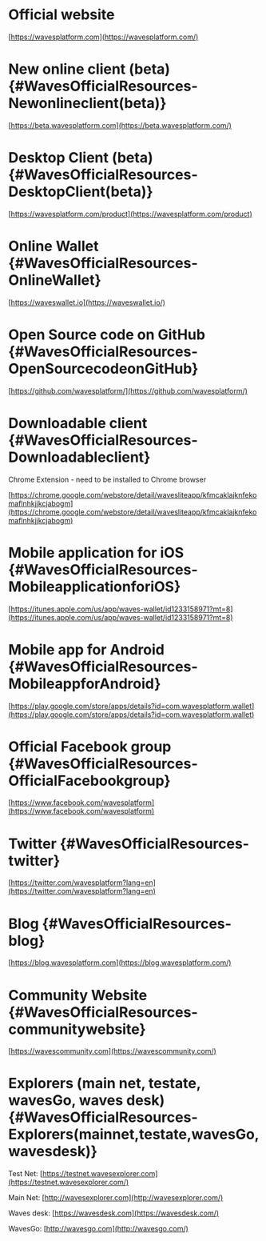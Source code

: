 # Official website

[https://wavesplatform.com](https://wavesplatform.com/)

# New online client \(beta\) {#WavesOfficialResources-Newonlineclient(beta)}

[https://beta.wavesplatform.com](https://beta.wavesplatform.com/)

# Desktop Client \(beta\) {#WavesOfficialResources-DesktopClient(beta)}

[https://wavesplatform.com/product](https://wavesplatform.com/product)

# Online Wallet {#WavesOfficialResources-OnlineWallet}

[https://waveswallet.io](https://waveswallet.io/)

# Open Source code on GitHub {#WavesOfficialResources-OpenSourcecodeonGitHub}

[https://github.com/wavesplatform/](https://github.com/wavesplatform/)

# Downloadable client {#WavesOfficialResources-Downloadableclient}

Chrome Extension - need to be installed to Chrome browser

[https://chrome.google.com/webstore/detail/wavesliteapp/kfmcaklajknfekomaflnhkjjkcjabogm](https://chrome.google.com/webstore/detail/wavesliteapp/kfmcaklajknfekomaflnhkjjkcjabogm)

# Mobile application for iOS {#WavesOfficialResources-MobileapplicationforiOS}

[https://itunes.apple.com/us/app/waves-wallet/id1233158971?mt=8](https://itunes.apple.com/us/app/waves-wallet/id1233158971?mt=8)

# Mobile app for Android {#WavesOfficialResources-MobileappforAndroid}

[https://play.google.com/store/apps/details?id=com.wavesplatform.wallet](https://play.google.com/store/apps/details?id=com.wavesplatform.wallet)

# Official Facebook group {#WavesOfficialResources-OfficialFacebookgroup}

[https://www.facebook.com/wavesplatform](https://www.facebook.com/wavesplatform)

# Twitter {#WavesOfficialResources-twitter}

[https://twitter.com/wavesplatform?lang=en](https://twitter.com/wavesplatform?lang=en)

# Blog {#WavesOfficialResources-blog}

[https://blog.wavesplatform.com](https://blog.wavesplatform.com/)

# Community Website {#WavesOfficialResources-communitywebsite}

[https://wavescommunity.com](https://wavescommunity.com/)

# Explorers \(main net, testate, wavesGo, waves desk\) {#WavesOfficialResources-Explorers(mainnet,testate,wavesGo,wavesdesk)}

Test Net: [https://testnet.wavesexplorer.com](https://testnet.wavesexplorer.com/)

Main Net: [http://wavesexplorer.com](http://wavesexplorer.com/)

Waves desk: [https://wavesdesk.com](https://wavesdesk.com/)

WavesGo: [http://wavesgo.com](http://wavesgo.com/)

